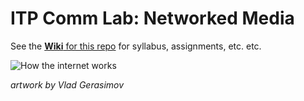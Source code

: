 ITP Comm Lab: Networked Media
==============

See the [__Wiki__ for this repo](https://github.com/robynitp/networkedmedia/wiki) for syllabus, assignments, etc. etc.

![How the internet works](http://itp.robynoverstreet.com/wp-content/uploads/2013/10/comic-vlad-how-the-internet-works.png)

*artwork by Vlad Gerasimov*
